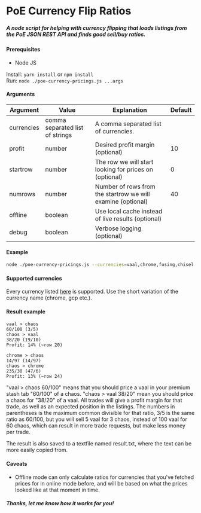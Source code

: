 # PoE Currency Flip Ratios

##### A node script for helping with currency flipping that loads listings from the PoE JSON REST API and finds good sell/buy ratios.

#### Prerequisites
- Node JS

Install: `yarn install` or `npm install`  
Run: `node ./poe-currency-pricings.js ...args`

#### Arguments
| Argument | Value | Explanation | Default
--- | --- | --- | ---
| currencies | comma separated list of strings | A comma separated list of currencies. |
| profit | number | Desired profit margin (optional) | 10
| startrow | number | The row we will start looking for prices on (optional) | 0
| numrows | number | Number of rows from the startrow we will examine (optional) | 40
| offline | boolean | Use local cache instead of live results (optional) |
| debug | boolean | Verbose logging (optional) |

#### Example
```bash
node ./poe-currency-pricings.js --currencies=vaal,chrome,fusing,chisel --profit=10 --startrow=10 --numrows=15
```

#### Supported currencies

Every currency listed [here](https://www.pathofexile.com/trade/about) is supported. Use the short variation of the currency name (chrome, gcp etc.).

#### Result example

```text
vaal > chaos
60/100 (3/5)
chaos > vaal
38/20 (19/10)
Profit: 14% (~row 20)

chrome > chaos
14/97 (14/97)
chaos > chrome
235/30 (47/6)
Profit: 13% (~row 24)
```

"vaal > chaos 60/100" means that you should price a vaal in your premium stash tab "60/100" of a chaos. "chaos > vaal 38/20" mean you should price a chaos for "38/20" of a vaal. All trades will give a profit margin for that trade, as well as an expected position in the listings. The numbers in parentheses is the maximum common divisible for that ratio, 3/5 is the same ratio as 60/100, but you will sell 5 vaal for 3 chaos, instead of 100 vaal for 60 chaos, which can result in more trade requests, but make less money per trade.

The result is also saved to a textfile named result.txt, where the text can be more easily copied from.

#### Caveats

- Offline mode can only calculate ratios for currencies that you've fetched prices for in online mode before, and will be based on what the prices looked like at that moment in time.

##### Thanks, let me know how it works for you!
